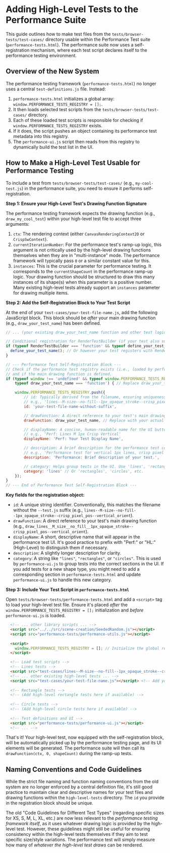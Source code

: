 # Adding High-Level Tests to the Performance Suite

This guide outlines how to make test files from the `tests/browser-tests/test-cases/` directory usable within the Performance Test suite (`performance-tests.html`). The performance suite now uses a self-registration mechanism, where each test script declares itself to the performance testing environment.

## Overview of the New System

The performance testing framework (`performance-tests.html`) no longer uses a central `test-definitions.js` file. Instead:

1.  `performance-tests.html` initializes a global array: `window.PERFORMANCE_TESTS_REGISTRY = [];`.
2.  It then loads selected test scripts from the `tests/browser-tests/test-cases/` directory.
3.  Each of these loaded test scripts is responsible for checking if `window.PERFORMANCE_TESTS_REGISTRY` exists.
4.  If it does, the script pushes an object containing its performance test metadata into this registry.
5.  The `performance-ui.js` script then reads from this registry to dynamically build the test list in the UI.

## How to Make a High-Level Test Usable for Performance Testing

To include a test from `tests/browser-tests/test-cases/` (e.g., `my-cool-test.js`) in the performance suite, you need to ensure it performs self-registration.

**Step 1: Ensure your High-Level Test's Drawing Function Signature**

The performance testing framework expects the drawing function (e.g., `draw_my_cool_test`) within your high-level test file to accept three arguments:

1.  `ctx`: The rendering context (either `CanvasRenderingContext2D` or `CrispSwContext`).
2.  `currentIterationNumber`: For the performance test's ramp-up logic, this argument is not critically used by the high-level drawing functions themselves when they are in "multi-instance" mode. The performance framework will typically pass `0` or a similar constant value for this.
3.  `instances`: This is the crucial parameter for performance testing. It corresponds to the `currentShapeCount` in the performance ramp-up logic. Your drawing function should be structured to draw this many instances of its shape(s) when this parameter is a positive number. Many existing high-level tests already support an `instances` parameter for drawing multiple items.

**Step 2: Add the Self-Registration Block to Your Test Script**

At the end of your `test-cases/your-test-file-name.js`, add the following JavaScript block. This block should be *after* your main drawing function (e.g., `draw_your_test_name`) has been defined.

```javascript
// ... (your existing draw_your_test_name function and other test logic) ...

// Conditional registration for RenderTestBuilder (if your test also supports the other test framework)
if (typeof RenderTestBuilder === 'function' && typeof define_your_test_name === 'function') {
  define_your_test_name(); // Or however your test registers with RenderTestBuilder
}

// --- Performance Test Self-Registration Block ---
// Check if the performance test registry exists (i.e., loaded by performance-tests.html)
// and if the main drawing function is defined.
if (typeof window !== 'undefined' && typeof window.PERFORMANCE_TESTS_REGISTRY !== 'undefined' &&
    typeof draw_your_test_name === 'function') { // Replace draw_your_test_name with your actual drawing function

    window.PERFORMANCE_TESTS_REGISTRY.push({
        // id: Typically derived from the filename, ensuring uniqueness.
        // e.g., 'lines--M-size--no-fill--1px_opaque_stroke--crisp_pixel_pos--vertical_orient'
        id: 'your-test-file-name-without-suffix', 

        // drawFunction: A direct reference to your test's main drawing function.
        drawFunction: draw_your_test_name, // Replace with your actual drawing function reference

        // displayName: A concise, human-readable name for the UI button in the performance tests.
        // e.g., 'Perf: Lines M 1px Crisp Vertical'
        displayName: 'Perf: Your Test Display Name', 

        // description: A brief description for the performance test context.
        // e.g., 'Performance test for vertical 1px lines, crisp pixel positioning.'
        description: 'Performance: Brief description of your test.',

        // category: Helps group tests in the UI. Use 'lines', 'rectangles', 'circles', or a new category.
        category: 'lines' // Or 'rectangles', 'circles', etc.
    });
}
// --- End of Performance Test Self-Registration Block ---
```

**Key fields for the registration object:**

*   `id`: A unique string identifier. Conventionally, this matches the filename without the `--test.js` suffix (e.g., `lines--M-size--no-fill--1px_opaque_stroke--crisp_pixel_pos--vertical_orient`).
*   `drawFunction`: A direct reference to your test's main drawing function (e.g., `draw_lines__M_size__no_fill__1px_opaque_stroke--crisp_pixel_pos--vertical_orient`).
*   `displayName`: A short, descriptive name that will appear in the performance test UI. It's good practice to prefix with "Perf:" or "HL:" (High-Level) to distinguish them if necessary.
*   `description`: A slightly longer description for clarity.
*   `category`: A string like `"lines"`, `"rectangles"`, or `"circles"`. This is used by `performance-ui.js` to group tests into the correct sections in the UI. If you add tests for a new shape type, you might need to add a corresponding section in `performance-tests.html` and update `performance-ui.js` to handle this new category.

**Step 3: Include Your Test Script in `performance-tests.html`**

Open `tests/browser-tests/performance-tests.html` and add a `<script>` tag to load your high-level test file. Ensure it's placed *after* the `window.PERFORMANCE_TESTS_REGISTRY = [];` initialization and *before* `performance-ui.js` is loaded.

```html
  <!-- ... other library scripts ... -->
  <script src="../../src/scene-creation/SeededRandom.js"></script>
  <script src="performance-tests/performance-utils.js"></script>
  
  <script>
    window.PERFORMANCE_TESTS_REGISTRY = []; // Initialize the global registry
  </script>

  <!-- Load test scripts -->
  <!-- Lines tests -->
  <script src="test-cases/lines--M-size--no-fill--1px_opaque_stroke--crisp_pixel_pos--vertical_orient--test.js"></script>
  <!-- ... other existing high-level tests ... -->
  <script src="test-cases/your-test-file-name.js"></script> <!-- Add your new test script here -->
  
  <!-- Rectangle tests -->
  <!-- (Add high-level rectangle tests here if available) -->
  
  <!-- Circle tests -->
  <!-- (Add high-level circle tests here if available) -->
  
  <!-- Test definitions and UI -->
  <script src="performance-tests/performance-ui.js"></script>
  <!-- ... -->
```

That's it! Your high-level test, now equipped with the self-registration block, will be automatically picked up by the performance testing page, and its UI elements will be generated. The performance suite will then call its `drawFunction(ctx, 0, shapeCount)` during the ramp-up tests.

## Naming Conventions and Code Guidelines

While the strict file naming and function naming conventions from the old system are no longer enforced by a central definition file, it's still good practice to maintain clear and descriptive names for your test files and drawing functions within the `high-level-tests` directory. The `id` you provide in the registration block should be unique.

The old "Code Guidelines for Different Test Types" (regarding specific sizes for XS, S, M, L, XL, etc.) are now less relevant to the *performance testing framework itself*, as it uses whatever drawing logic is provided by the high-level test. However, these guidelines might still be useful for ensuring consistency within the high-level tests themselves if they aim to test specific size/style variations. The performance test will simply measure how many of *whatever the high-level test draws* can be rendered.